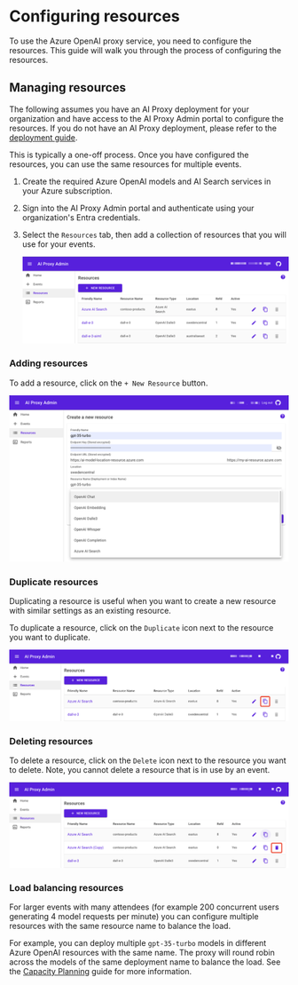 # Configuring resources

To use the Azure OpenAI proxy service, you need to configure the resources. This guide will walk you through the process of configuring the resources.

## Managing resources

The following assumes you have an AI Proxy deployment for your organization and have access to the AI Proxy Admin portal to configure the resources. If you do not have an AI Proxy deployment, please refer to the [deployment guide](deployment.md).

This is typically a one-off process. Once you have configured the resources, you can use the same resources for multiple events.

1. Create the required Azure OpenAI models and AI Search services in your Azure subscription.
1. Sign into the AI Proxy Admin portal and authenticate using your organization's Entra credentials.
1. Select the `Resources` tab, then add a collection of resources that you will use for your events.

    ![Add resources](./media/proxy-resources.png)

### Adding resources

To add a resource, click on the `+ New Resource` button.

![Image shows how to add a resource](./media/proxy_new_resource.png)

### Duplicate resources

Duplicating a resource is useful when you want to create a new resource with similar settings as an existing resource.

To duplicate a resource, click on the `Duplicate` icon next to the resource you want to duplicate.

![Image shows how to duplicate a resource](./media/proxy_duplicate_resource.png)

### Deleting resources

To delete a resource, click on the `Delete` icon next to the resource you want to delete. Note, you cannot delete a resource that is in use by an event.

![Image shows how to delete a resource](./media/proxy_delete_resource.png)

### Load balancing resources

For larger events with many attendees (for example 200 concurrent users generating 4 model requests per minute) you can configure multiple resources with the same resource name to balance the load.

For example, you can deploy multiple `gpt-35-turbo` models in different Azure OpenAI resources with the same name. The proxy will round robin across the models of the same deployment name to balance the load. See the [Capacity Planning](./capacity.md) guide for more information.
